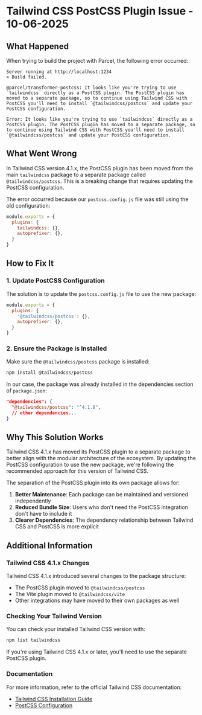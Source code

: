 # Tailwind CSS PostCSS Plugin Issue - 10-06-2025

## What Happened

When trying to build the project with Parcel, the following error occurred:

```
Server running at http://localhost:1234
× Build failed.

@parcel/transformer-postcss: It looks like you're trying to use `tailwindcss` directly as a PostCSS plugin. The PostCSS plugin has moved to a separate package, so to continue using Tailwind CSS with PostCSS you'll need to install `@tailwindcss/postcss` and update your PostCSS configuration.

Error: It looks like you're trying to use `tailwindcss` directly as a PostCSS plugin. The PostCSS plugin has moved to a separate package, so to continue using Tailwind CSS with PostCSS you'll need to install `@tailwindcss/postcss` and update your PostCSS configuration.
```

## What Went Wrong

In Tailwind CSS version 4.1.x, the PostCSS plugin has been moved from the main `tailwindcss` package to a separate package called `@tailwindcss/postcss`. This is a breaking change that requires updating the PostCSS configuration.

The error occurred because our `postcss.config.js` file was still using the old configuration:

```javascript
module.exports = {
  plugins: {
    tailwindcss: {},
    autoprefixer: {},
  }
}
```

## How to Fix It

### 1. Update PostCSS Configuration

The solution is to update the `postcss.config.js` file to use the new package:

```javascript
module.exports = {
  plugins: {
    '@tailwindcss/postcss': {},
    autoprefixer: {},
  }
}
```

### 2. Ensure the Package is Installed

Make sure the `@tailwindcss/postcss` package is installed:

```bash
npm install @tailwindcss/postcss
```

In our case, the package was already installed in the dependencies section of `package.json`:

```json
"dependencies": {
  "@tailwindcss/postcss": "^4.1.8",
  // other dependencies...
}
```

## Why This Solution Works

Tailwind CSS 4.1.x has moved its PostCSS plugin to a separate package to better align with the modular architecture of the ecosystem. By updating the PostCSS configuration to use the new package, we're following the recommended approach for this version of Tailwind CSS.

The separation of the PostCSS plugin into its own package allows for:

1. **Better Maintenance**: Each package can be maintained and versioned independently
2. **Reduced Bundle Size**: Users who don't need the PostCSS integration don't have to include it
3. **Clearer Dependencies**: The dependency relationship between Tailwind CSS and PostCSS is more explicit

## Additional Information

### Tailwind CSS 4.1.x Changes

Tailwind CSS 4.1.x introduced several changes to the package structure:

- The PostCSS plugin moved to `@tailwindcss/postcss`
- The Vite plugin moved to `@tailwindcss/vite`
- Other integrations may have moved to their own packages as well

### Checking Your Tailwind Version

You can check your installed Tailwind CSS version with:

```bash
npm list tailwindcss
```

If you're using Tailwind CSS 4.1.x or later, you'll need to use the separate PostCSS plugin.

### Documentation

For more information, refer to the official Tailwind CSS documentation:
- [Tailwind CSS Installation Guide](https://tailwindcss.com/docs/installation)
- [PostCSS Configuration](https://tailwindcss.com/docs/installation/using-postcss)